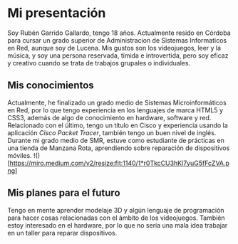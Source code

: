 # Mi presentación
Soy Rubén Garrido Gallardo, tengo 18 años. Actualmente resido en Córdoba para cursar un grado superior de Administracion de Sistemas Informaticos en Red, aunque soy de Lucena.
Mis gustos son los videojuegos, leer y la música, y soy una persona reservada, tímida e introvertida, pero soy eficaz y creativo cuando se trata de trabajos grupales o individuales.

## Mis conocimientos
Actualmente, he finalizado un grado medio de Sistemas Microinformáticos en Red, por lo que tengo experiencia en los lenguajes de marca HTML5 y CSS3, además de algo de conocimiento en hardware, software y red. Relacionado con el último, tengo un título en Cisco y experiencia usando la aplicación _Cisco Packet Tracer_, también tengo un buen nivel de inglés.
Durante mi grado medio de SMR, estuve como estudiante de prácticas en una tienda de Manzana Rota, aprendiendo sobre reparación de dispositivos móviles.
 !()[https://miro.medium.com/v2/resize:fit:1140/1*r0TkcCU3hKl7yuG5fFcZVA.png]

 ## Mis planes para el futuro
 Tengo en mente aprender modelaje 3D y algún lenguaje de programación para hacer cosas relacionadas con el ámbito de los videojuegos. También estoy interesado en el hardware, por lo que no sería una mala idea trabajar en un taller para reparar dispositivos.
